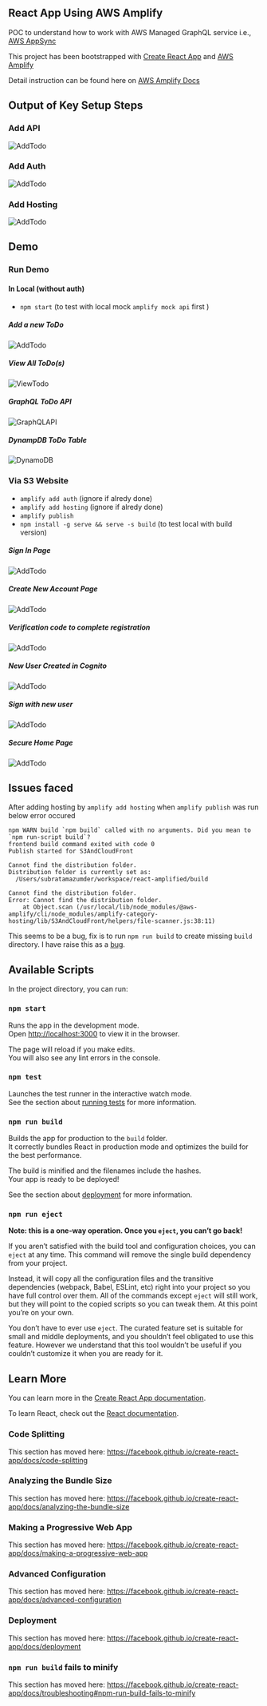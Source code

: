 
## React App Using AWS Amplify

POC to understand how to work with AWS Managed GraphQL service i.e., [AWS AppSync](https://aws.amazon.com/appsync/)

This project has been bootstrapped with [Create React App](https://github.com/facebook/create-react-app) and [AWS Amplify](https://aws.amazon.com/amplify/)

Detail instruction can be found here on [AWS Amplify Docs](https://docs.amplify.aws/start/getting-started/setup/q/integration/react)

## Output of Key Setup Steps
### Add API
![AddTodo](doc/cli-add-api.png)
### Add Auth
![AddTodo](doc/cli-add-auth.png)
### Add Hosting
![AddTodo](doc/cli-add-hosting.png)
## Demo
### Run Demo
#### In Local (without auth)
- `npm start` (to test with local mock `amplify mock api` first )


##### Add a new ToDo

![AddTodo](doc/add-todo.png)

##### View All ToDo(s)

![ViewTodo](doc/view-todo.png)

##### GraphQL ToDo API

![GraphQLAPI](doc/graphql-api.png)

##### DynampDB ToDo Table

![DynamoDB](doc/dynamo-table.png)

### Via S3 Website
- `amplify add auth` (ignore if alredy done)
- `amplify add hosting` (ignore if alredy done)
- `amplify publish`
- `npm install -g serve && serve -s build` (to test local with build version) 

##### Sign In Page

![AddTodo](doc/sign-in-empty.png)

##### Create New Account Page

![AddTodo](doc/create-new-account.png)

##### Verification code to complete registration

![AddTodo](doc/verification-code.png)

##### New User Created in Cognito

![AddTodo](doc/cognito-pool.png)

##### Sign with new user

![AddTodo](doc/sign-in.png)

##### Secure Home Page

![AddTodo](doc/secure-home-page.png)

## Issues faced

After adding hosting by `amplify add hosting` when `amplify publish` was run below error occured
```
npm WARN build `npm build` called with no arguments. Did you mean to `npm run-script build`?
frontend build command exited with code 0
Publish started for S3AndCloudFront

Cannot find the distribution folder.
Distribution folder is currently set as:
  /Users/subratamazumder/workspace/react-amplified/build

Cannot find the distribution folder.
Error: Cannot find the distribution folder.
    at Object.scan (/usr/local/lib/node_modules/@aws-amplify/cli/node_modules/amplify-category-hosting/lib/S3AndCloudFront/helpers/file-scanner.js:38:11)
```

This seems to be a bug, fix is to run `npm run build` to create missing `build` directory.
I have raise this as a [bug](https://github.com/aws-amplify/amplify-cli/issues/5363). 
## Available Scripts

In the project directory, you can run:

### `npm start`

Runs the app in the development mode.<br />
Open [http://localhost:3000](http://localhost:3000) to view it in the browser.

The page will reload if you make edits.<br />
You will also see any lint errors in the console.

### `npm test`

Launches the test runner in the interactive watch mode.<br />
See the section about [running tests](https://facebook.github.io/create-react-app/docs/running-tests) for more information.

### `npm run build`

Builds the app for production to the `build` folder.<br />
It correctly bundles React in production mode and optimizes the build for the best performance.

The build is minified and the filenames include the hashes.<br />
Your app is ready to be deployed!

See the section about [deployment](https://facebook.github.io/create-react-app/docs/deployment) for more information.

### `npm run eject`

**Note: this is a one-way operation. Once you `eject`, you can’t go back!**

If you aren’t satisfied with the build tool and configuration choices, you can `eject` at any time. This command will remove the single build dependency from your project.

Instead, it will copy all the configuration files and the transitive dependencies (webpack, Babel, ESLint, etc) right into your project so you have full control over them. All of the commands except `eject` will still work, but they will point to the copied scripts so you can tweak them. At this point you’re on your own.

You don’t have to ever use `eject`. The curated feature set is suitable for small and middle deployments, and you shouldn’t feel obligated to use this feature. However we understand that this tool wouldn’t be useful if you couldn’t customize it when you are ready for it.

## Learn More

You can learn more in the [Create React App documentation](https://facebook.github.io/create-react-app/docs/getting-started).

To learn React, check out the [React documentation](https://reactjs.org/).

### Code Splitting

This section has moved here: https://facebook.github.io/create-react-app/docs/code-splitting

### Analyzing the Bundle Size

This section has moved here: https://facebook.github.io/create-react-app/docs/analyzing-the-bundle-size

### Making a Progressive Web App

This section has moved here: https://facebook.github.io/create-react-app/docs/making-a-progressive-web-app

### Advanced Configuration

This section has moved here: https://facebook.github.io/create-react-app/docs/advanced-configuration

### Deployment

This section has moved here: https://facebook.github.io/create-react-app/docs/deployment

### `npm run build` fails to minify

This section has moved here: https://facebook.github.io/create-react-app/docs/troubleshooting#npm-run-build-fails-to-minify
